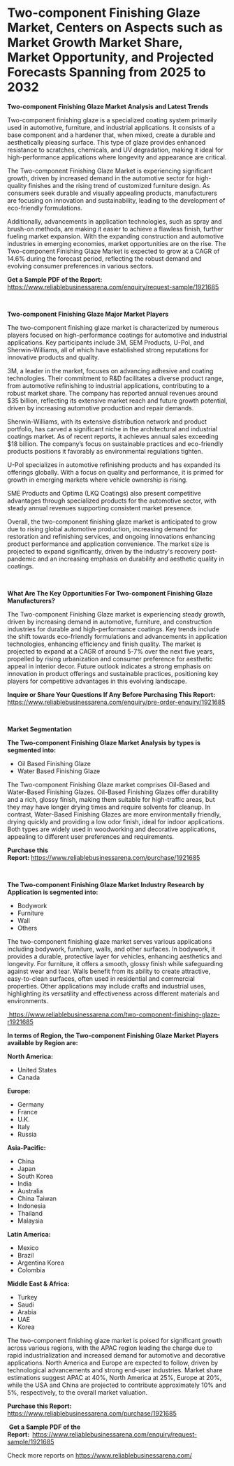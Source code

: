 <p><h1>Two-component Finishing Glaze Market, Centers on Aspects such as Market Growth Market Share, Market Opportunity, and Projected Forecasts Spanning from 2025 to 2032</h1></p><p><strong>Two-component Finishing Glaze Market Analysis and Latest Trends</strong></p>
<p><p>Two-component finishing glaze is a specialized coating system primarily used in automotive, furniture, and industrial applications. It consists of a base component and a hardener that, when mixed, create a durable and aesthetically pleasing surface. This type of glaze provides enhanced resistance to scratches, chemicals, and UV degradation, making it ideal for high-performance applications where longevity and appearance are critical.</p><p>The Two-component Finishing Glaze Market is experiencing significant growth, driven by increased demand in the automotive sector for high-quality finishes and the rising trend of customized furniture design. As consumers seek durable and visually appealing products, manufacturers are focusing on innovation and sustainability, leading to the development of eco-friendly formulations. </p><p>Additionally, advancements in application technologies, such as spray and brush-on methods, are making it easier to achieve a flawless finish, further fueling market expansion. With the expanding construction and automotive industries in emerging economies, market opportunities are on the rise. The Two-component Finishing Glaze Market is expected to grow at a CAGR of 14.6% during the forecast period, reflecting the robust demand and evolving consumer preferences in various sectors.</p></p>
<p><strong>Get a Sample PDF of the Report:&nbsp;</strong> <a href="https://www.reliablebusinessarena.com/enquiry/request-sample/1921685?utm_campaign=1905&utm_medium=2&utm_source=Github&utm_content=ia&utm_term=03042025&utm_id=two-component-finishing-glaze">https://www.reliablebusinessarena.com/enquiry/request-sample/1921685</a></p>
<p>&nbsp;</p>
<p><strong>Two-component Finishing Glaze Major Market Players</strong></p>
<p><p>The two-component finishing glaze market is characterized by numerous players focused on high-performance coatings for automotive and industrial applications. Key participants include 3M, SEM Products, U-Pol, and Sherwin-Williams, all of which have established strong reputations for innovative products and quality.</p><p>3M, a leader in the market, focuses on advancing adhesive and coating technologies. Their commitment to R&D facilitates a diverse product range, from automotive refinishing to industrial applications, contributing to a robust market share. The company has reported annual revenues around $35 billion, reflecting its extensive market reach and future growth potential, driven by increasing automotive production and repair demands.</p><p>Sherwin-Williams, with its extensive distribution network and product portfolio, has carved a significant niche in the architectural and industrial coatings market. As of recent reports, it achieves annual sales exceeding $18 billion. The company’s focus on sustainable practices and eco-friendly products positions it favorably as environmental regulations tighten.</p><p>U-Pol specializes in automotive refinishing products and has expanded its offerings globally. With a focus on quality and performance, it is primed for growth in emerging markets where vehicle ownership is rising. </p><p>SME Products and Optima (LKQ Coatings) also present competitive advantages through specialized products for the automotive sector, with steady annual revenues supporting consistent market presence.</p><p>Overall, the two-component finishing glaze market is anticipated to grow due to rising global automotive production, increasing demand for restoration and refinishing services, and ongoing innovations enhancing product performance and application convenience. The market size is projected to expand significantly, driven by the industry's recovery post-pandemic and an increasing emphasis on durability and aesthetic quality in coatings.</p></p>
<p>&nbsp;</p>
<p><strong>What Are The Key Opportunities For Two-component Finishing Glaze Manufacturers?</strong></p>
<p><p>The Two-component Finishing Glaze market is experiencing steady growth, driven by increasing demand in automotive, furniture, and construction industries for durable and high-performance coatings. Key trends include the shift towards eco-friendly formulations and advancements in application technologies, enhancing efficiency and finish quality. The market is projected to expand at a CAGR of around 5-7% over the next five years, propelled by rising urbanization and consumer preference for aesthetic appeal in interior decor. Future outlook indicates a strong emphasis on innovation in product offerings and sustainable practices, positioning key players for competitive advantages in this evolving landscape.</p></p>
<p><strong>Inquire or Share Your Questions If Any Before Purchasing This Report:</strong> <a href="https://www.reliablebusinessarena.com/enquiry/pre-order-enquiry/1921685?utm_campaign=1905&utm_medium=2&utm_source=Github&utm_content=ia&utm_term=03042025&utm_id=two-component-finishing-glaze">https://www.reliablebusinessarena.com/enquiry/pre-order-enquiry/1921685</a></p>
<p>&nbsp;</p>
<p><strong>Market Segmentation</strong></p>
<p><strong>The Two-component Finishing Glaze Market Analysis by types is segmented into:</strong></p>
<p><ul><li>Oil Based Finishing Glaze</li><li>Water Based Finishing Glaze</li></ul></p>
<p><p>The Two-component Finishing Glaze market comprises Oil-Based and Water-Based Finishing Glazes. Oil-Based Finishing Glazes offer durability and a rich, glossy finish, making them suitable for high-traffic areas, but they may have longer drying times and require solvents for cleanup. In contrast, Water-Based Finishing Glazes are more environmentally friendly, drying quickly and providing a low odor finish, ideal for indoor applications. Both types are widely used in woodworking and decorative applications, appealing to different user preferences and requirements.</p></p>
<p><strong>Purchase this Report:&nbsp;</strong><a href="https://www.reliablebusinessarena.com/purchase/1921685?utm_campaign=1905&utm_medium=2&utm_source=Github&utm_content=ia&utm_term=03042025&utm_id=two-component-finishing-glaze">https://www.reliablebusinessarena.com/purchase/1921685</a></p>
<p>&nbsp;</p>
<p><strong>The Two-component Finishing Glaze Market Industry Research by Application is segmented into:</strong></p>
<p><ul><li>Bodywork</li><li>Furniture</li><li>Wall</li><li>Others</li></ul></p>
<p><p>The two-component finishing glaze market serves various applications including bodywork, furniture, walls, and other surfaces. In bodywork, it provides a durable, protective layer for vehicles, enhancing aesthetics and longevity. For furniture, it offers a smooth, glossy finish while safeguarding against wear and tear. Walls benefit from its ability to create attractive, easy-to-clean surfaces, often used in residential and commercial properties. Other applications may include crafts and industrial uses, highlighting its versatility and effectiveness across different materials and environments.</p></p>
<p><a href="https://www.reliablebusinessarena.com/two-component-finishing-glaze-r1921685?utm_campaign=1905&utm_medium=2&utm_source=Github&utm_content=ia&utm_term=03042025&utm_id=two-component-finishing-glaze">&nbsp;https://www.reliablebusinessarena.com/two-component-finishing-glaze-r1921685</a></p>
<p><strong>In terms of Region, the Two-component Finishing Glaze Market Players available by Region are:</strong></p>
<p>
    <p> <strong> North America: </strong>
        <ul>
            <li>United States</li>
            <li>Canada</li>
        </ul>
        </p> 
    <p> <strong> Europe: </strong>
        <ul>
            <li>Germany</li>
            <li>France</li>
            <li>U.K.</li>
            <li>Italy</li>
            <li>Russia</li>
        </ul>
        </p> 
    <p> <strong> Asia-Pacific: </strong>
        <ul>
            <li>China</li>
            <li>Japan</li>
            <li>South Korea</li>
            <li>India</li>
            <li>Australia</li>
            <li>China Taiwan</li>
            <li>Indonesia</li>
            <li>Thailand</li>
            <li>Malaysia</li>
        </ul>
        </p> 
    <p> <strong> Latin America: </strong>
        <ul>
            <li>Mexico</li>
            <li>Brazil</li>
            <li>Argentina Korea</li>
            <li>Colombia</li>
        </ul>
        </p> 
    <p> <strong> Middle East & Africa: </strong>
        <ul>
            <li>Turkey</li>
            <li>Saudi</li>
            <li>Arabia</li>
            <li>UAE</li>
            <li>Korea</li>
        </ul>
    </p>
    </p>
<p><p>The two-component finishing glaze market is poised for significant growth across various regions, with the APAC region leading the charge due to rapid industrialization and increased demand for automotive and decorative applications. North America and Europe are expected to follow, driven by technological advancements and strong end-user industries. Market share estimations suggest APAC at 40%, North America at 25%, Europe at 20%, while the USA and China are projected to contribute approximately 10% and 5%, respectively, to the overall market valuation.</p></p>
<p><strong>Purchase this Report: </strong><a href="https://www.reliablebusinessarena.com/purchase/1921685?utm_campaign=1905&utm_medium=2&utm_source=Github&utm_content=ia&utm_term=03042025&utm_id=two-component-finishing-glaze">https://www.reliablebusinessarena.com/purchase/1921685</a></p>
<p>&nbsp;<strong>Get a Sample PDF of the Report:&nbsp;&nbsp;</strong><a href="https://www.reliablebusinessarena.com/enquiry/request-sample/1921685?utm_campaign=1905&utm_medium=2&utm_source=Github&utm_content=ia&utm_term=03042025&utm_id=two-component-finishing-glaze">https://www.reliablebusinessarena.com/enquiry/request-sample/1921685</a></p>
<p><strong></strong></p>
<p>Check more reports on <a href="https://www.reliablebusinessarena.com/?utm_campaign=1905&utm_medium=2&utm_source=Github&utm_content=ia&utm_term=03042025&utm_id=two-component-finishing-glaze">https://www.reliablebusinessarena.com/</a></p>